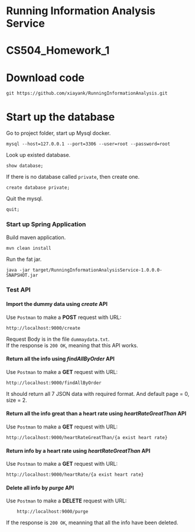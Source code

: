 Running Information Analysis Service 
==
CS504_Homework_1
===
Download code 
===


    git https://github.com/xiayank/RunningInformationAnalysis.git
Start up the database
===

Go to project folder, start up Mysql docker.

    mysql --host=127.0.0.1 --port=3306 --user=root --password=root 
Look up existed database.

    show database;

If there is no database called `private`, then create one.

    create database private;
Quit the mysql.

    quit;
### Start up Spring Application
Build maven application.

    mvn clean install
Run the fat jar.

    java -jar target/RunningInformationAnalysisService-1.0.0.0-SNAPSHOT.jar

### Test API
#### Import the dummy data using _create_ API
Use `Postman`  to make a __POST__  request with URL:

    http://localhost:9000/create
Request Body is in the file `dummaydata.txt`.  
If the response is `200 OK`, meaning that this API works.

#### Return all the info using _findAllByOrder_ API
Use `Postman` to make a __GET__ request with URL:

    http://localhost:9000/findAllByOrder
It should return all 7 JSON data with required format. And default page = 0, size = 2. 


#### Return all the info great than a heart rate using _heartRateGreatThan_ API
Use `Postman` to make a __GET__ request with URL:

    http://localhost:9000/heartRateGreatThan/{a exist heart rate}

#### Return info by a heart rate using _heartRateGreatThan_ API
Use `Postman` to make a __GET__ request with URL:

    http://localhost:9000/heartRate/{a exist heart rate}
#### Delete all info by _purge_ API
Use `Postman` to make a  __DELETE__ request with URL:

        http://localhost:9000/purge
If the response is `200 OK`, meanning that all the info have been deleted.
